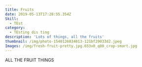 ```yaml
---
title: Fruits
date: 2019-05-13T17:28:55.354Z
Skill:
  - TEst
category:
  - TEsting dis ting
description: 'Lots of things, all the fruits'
thumbnail: /img/photo-1540126034813-121bf29033d2.jpeg
Images: /img/fresh-fruit-pretty.jpg.653x0_q80_crop-smart.jpg
---
```

ALL THE FRUIT THINGS
